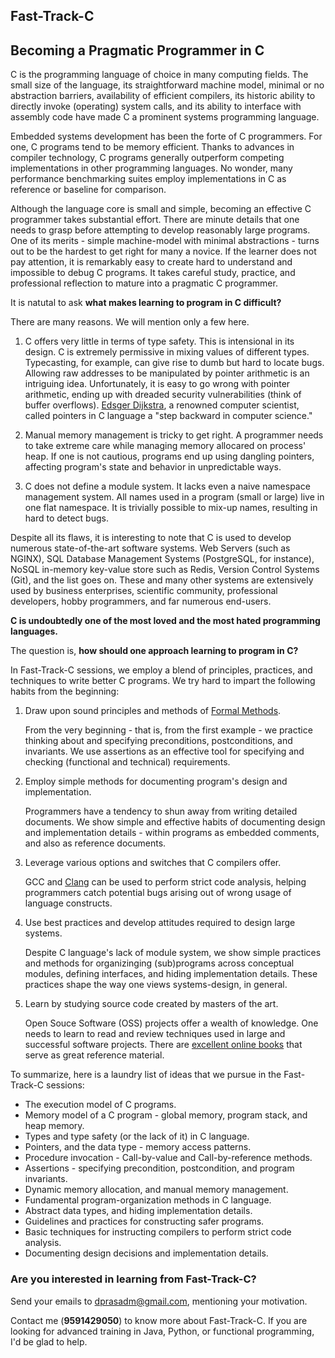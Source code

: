 ## Fast-Track-C
## Becoming a Pragmatic Programmer in C

C is the programming language of choice in many computing fields. The small size
of the language, its straightforward machine model, minimal or no abstraction
barriers, availability of efficient compilers, its historic ability to
directly invoke (operating) system calls, and its ability to interface with
assembly code have made C a prominent systems programming language.

Embedded systems development has been the forte of C programmers. For one, C
programs tend to be memory efficient. Thanks to advances in compiler technology,
C programs generally outperform competing implementations in other
programming languages. No wonder, many performance benchmarking suites employ
implementations in C as reference or baseline for comparison.

Although the language core is small and simple, becoming an effective C
programmer takes substantial effort. There are minute details that one needs to
grasp before attempting to develop reasonably large programs. One
of its merits - simple machine-model with minimal abstractions - turns out to
be the hardest to get right for many a novice. If the learner does not
pay attention, it is remarkably easy to create hard to understand and
impossible to debug C programs. It takes careful study, practice, and 
professional reflection to mature into a pragmatic C programmer.

It is natutal to ask **what makes learning to program in C difficult?**

There are many reasons. We will mention only a few here.

1. C offers very little in terms of type safety. This is intensional
in its design. C is extremely permissive in mixing values of different types.
Typecasting, for example, can give rise to dumb but hard to locate bugs. 
Allowing raw addresses to be manipulated by pointer arithmetic is an
intriguing idea. Unfortunately, it is easy to go wrong with pointer
arithmetic, ending up with dreaded security vulnerabilities (think of buffer
overflows). [Edsger Dijkstra](https://en.wikipedia.org/wiki/Edsger_W._Dijkstra),
a renowned computer scientist, called pointers in C language a "step backward 
in computer science."

2. Manual memory management is tricky to get right. A programmer needs to
take extreme care while managing memory allocared on process' heap. If one
is not cautious, programs end up using dangling pointers, affecting program's
state and behavior in unpredictable ways.

3. C does not define a module system. It lacks even a naive namespace
management system. All names used in a program (small or large) live in one
flat namespace. It is trivially possible to mix-up names, resulting in hard to
detect bugs.

Despite all its flaws, it is interesting to note that C is used to
develop numerous state-of-the-art software systems. Web Servers (such as NGINX),
SQL Database Management Systems (PostgreSQL, for instance), NoSQL in-memory
key-value store such as Redis, Version Control Systems (Git), and the list 
goes on. These and many other systems are extensively used by business
enterprises, scientific community, professional developers, hobby programmers,
and far numerous end-users.

**C is undoubtedly one of the most loved and the most hated programming languages.**

The question is, **how should one approach learning to program in C?**

In Fast-Track-C sessions, we employ a blend of principles, practices, and
techniques to write better C programs. We try hard to impart the
following habits from the beginning:

1. Draw upon sound principles and methods of
   [Formal Methods](https://en.wikipedia.org/wiki/Formal_methods).

    From the very beginning - that is, from the first example - we practice
    thinking about and specifying preconditions, postconditions, and 
    invariants. We use assertions as an effective tool for specifying and
    checking (functional and technical) requirements.

2. Employ simple methods for documenting program's design and implementation.

    Programmers have a tendency to shun away from writing detailed documents.
    We show simple and effective habits of documenting design and implementation
    details - within programs as embedded comments, and also as reference
    documents.

3. Leverage various options and switches that C compilers offer.

    GCC and [Clang](https://en.wikipedia.org/wiki/Clang) can be used to perform
    strict code analysis, helping programmers catch potential bugs arising
    out of wrong usage of language constructs.

4. Use best practices and develop attitudes required to design large systems.

    Despite C language's lack of module system, we show simple practices and 
    methods for organizinging (sub)programs across conceptual modules, defining
    interfaces, and hiding implementation details. These practices shape the way
    one views systems-design, in general.

5. Learn by studying source code created by masters of the art.

    Open Souce Software (OSS) projects offer a wealth of knowledge. One needs
    to learn to read and review techniques used in large and successful software
    projects. There are [excellent online books](http://aosabook.org/en/index.html)
    that serve as great reference material.

To summarize, here is a laundry list of ideas that we pursue in the Fast-Track-C
sessions:

  - The execution model of C programs.
  - Memory model of a C program - global memory, program stack, and heap memory.
  - Types and type safety (or the lack of it) in C language.
  - Pointers, and the data type - memory access patterns.
  - Procedure invocation - Call-by-value and Call-by-reference methods.
  - Assertions - specifying precondition, postcondition, and program invariants.
  - Dynamic memory allocation, and manual memory management.
  - Fundamental program-organization methods in C language.
  - Abstract data types, and hiding implementation details.
  - Guidelines and practices for constructing safer programs.
  - Basic techniques for instructing compilers to perform strict code analysis.
  - Documenting design decisions and implementation details.

### Are you interested in learning from Fast-Track-C?
Send your emails to dprasadm@gmail.com, mentioning your motivation.

Contact me (**9591429050**) to know more about Fast-Track-C. If you are looking for
advanced training in Java, Python, or functional programming, I'd be glad to help.
